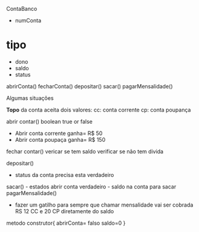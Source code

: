 
ContaBanco

+ numConta
# tipo
- dono
- saldo
- status

abrirConta()
fecharConta()
depositar()
sacar()
pagarMensalidade()

Algumas situações

**Topo** da conta aceita dois valores:
cc: conta corrente
cp: conta poupança

abrir contar()
    boolean true or false
 - Abrir conta corrente ganha= R$ 50 
 - Abrir conta poupaça ganha=
 R$ 150

fechar contar()
  vericar se tem saldo
  verificar se não tem divida

depositar()
 - status da conta precisa esta verdadeiro

sacar() 
    - estados abrir conta verdadeiro
    - saldo na conta para sacar
pagarMensalidade()
   - fazer um gatilho para sempre que chamar mensalidade vai ser cobrada RS 12 CC e 20 CP diretamente do saldo       

metodo construtor{
    abrirConta= falso
    saldo=0
}